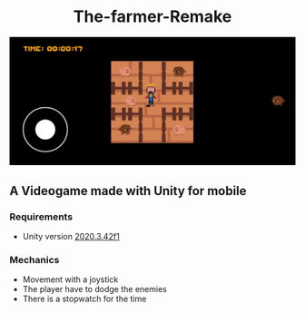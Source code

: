 <h1 align="center">The-farmer-Remake</h1>

<div align="center">
  <img src="app.jpg" />
</div>

<h2>A Videogame made with Unity for mobile</h2>

<h3>Requirements</h3>
<ul>
  <li>Unity version <a href="unityhub://2020.3.42f1/7ade1201f527">2020.3.42f1</a></li>
</ul>

<h3>Mechanics</h3>
<ul>
  <li>Movement with a joystick</li>
  <li>The player have to dodge the enemies</li>
  <li>There is a stopwatch for the time</li>
</ul>
